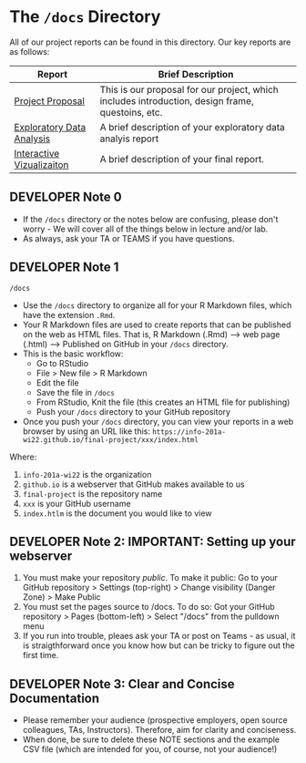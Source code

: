 
# The `/docs` Directory

All of our project reports can be found in this directory. Our key reports are
as follows:


|Report | Brief Description|
|---------------| -----------------|
|[Project Proposal](./p01-proposal.md) | This is our proposal for our project, which includes introduction, design frame, questoins, etc.
|[Exploratory Data Analysis](./xxx) | A brief description of your exploratory data analyis report
|[Interactive Vizualizaiton](./xxx) | A brief description of your final report.


## DEVELOPER Note 0
* If the `/docs` directory or the notes below are confusing, please don't worry - We will cover all of the things below in lecture and/or lab.
* As always, ask your TA or TEAMS if you have questions.

## DEVELOPER Note 1
`/docs`

* Use the `/docs` directory to organize all for your R Markdown files, which have the extension `.Rmd`.
* Your R Markdown files are used to create reports that can be published on the web as HTML files.  That is, R Markdown (.Rmd) --> web page (.html) --> Published on GitHub in your `/docs` directory.
* This is the basic workflow:
  - Go to RStudio
  - File > New file > R Markdown
  - Edit the file
  - Save the file in `/docs`
  - From RStudio, Knit the file (this creates an HTML file for publishing)
  - Push your `/docs` directory to your GitHub repository
* Once you push your `/docs` directory, you can view your reports in a web browser by using an URL like this: `https://info-201a-wi22.github.io/final-project/xxx/index.html`

Where:
1. `info-201a-wi22`    is the organization
1. `github.io`         is a webserver that GitHub makes available to us
1. `final-project`     is the repository name
1. `xxx`               is your GitHub username
1. `index.htlm`        is the document you would like to view

## DEVELOPER Note 2: IMPORTANT: Setting up your webserver
1. You must make your repository *public*. To make it public: Go to your GitHub repository > Settings (top-right) > Change visibility (Danger Zone) > Make Public
1. You must set the pages source to /docs. To do so: Got your GitHub repository > Pages (bottom-left) > Select "/docs" from the pulldown menu
1. If you run into trouble, pleaes ask your TA or post on Teams - as usual, it is straigthforward once you know how but can be tricky to figure out the first time.

## DEVELOPER Note 3:  Clear and Concise Documentation
* Please remember your audience (prospective employers, open source colleagues, TAs, Instructors). Therefore,
aim for clarity and conciseness.
* When done, be sure to delete these NOTE sections and the example CSV file (which are intended for you, of course, not your audience!)
